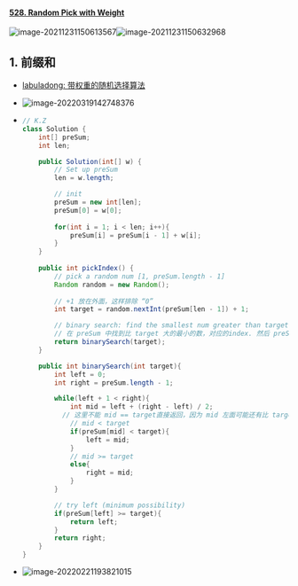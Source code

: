 #### [528. Random Pick with Weight](https://leetcode-cn.com/problems/random-pick-with-weight/)

![image-20211231150613567](https://raw.githubusercontent.com/TWDH/Leetcode-From-Zero/pictures/img/image-20211231150613567.png)![image-20211231150632968](https://raw.githubusercontent.com/TWDH/Leetcode-From-Zero/pictures/img/image-20211231150632968.png)

## 1. 前缀和

- [labuladong: 带权重的随机选择算法](https://labuladong.github.io/algo/2/22/66/)

- ![image-20220319142748376](https://raw.githubusercontent.com/TWDH/Leetcode-From-Zero/pictures/img/image-20220319142748376.png)

- ```java
  // K.Z
  class Solution {
      int[] preSum;
      int len;
  
      public Solution(int[] w) {
          // Set up preSum
          len = w.length;
  
          // init
          preSum = new int[len];
          preSum[0] = w[0];
          
          for(int i = 1; i < len; i++){
              preSum[i] = preSum[i - 1] + w[i];
          }
      }
      
      public int pickIndex() {
          // pick a random num [1, preSum.length - 1]
          Random random = new Random();
          
          // +1 放在外面，这样排除 “0”
          int target = random.nextInt(preSum[len - 1]) + 1;
  
          // binary search: find the smallest num greater than target
          // 在 preSum 中找到比 target 大的最小的数，对应的index. 然后 preSum 的 index 再对应到 w 的 index（此代码两个index相等）
          return binarySearch(target);
      }
  
      public int binarySearch(int target){
          int left = 0;
          int right = preSum.length - 1;
  
          while(left + 1 < right){
              int mid = left + (right - left) / 2;
  			// 这里不能 mid == target直接返回，因为 mid 左面可能还有比 target 大 ？？？
              // mid < target
              if(preSum[mid] < target){
                  left = mid;
              }
              // mid >= target
              else{
                  right = mid;
              }
          }
  
          // try left (minimum possibility)
          if(preSum[left] >= target){
              return left;
          }
          return right;
      }
  }
  ```
  
- ![image-20220221193821015](https://raw.githubusercontent.com/TWDH/Leetcode-From-Zero/pictures/img/image-20220221193821015.png)